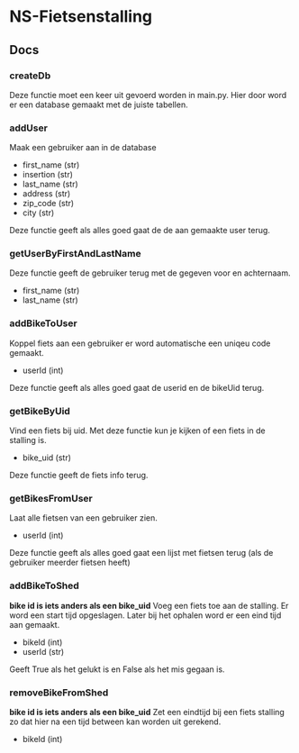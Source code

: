 # NS-Fietsenstalling

## Docs

### createDb
Deze functie moet een keer uit gevoerd worden in main.py. Hier door word er een database gemaakt met de juiste tabellen.

### addUser
Maak een gebruiker aan in de database

- first_name (str)
- insertion (str)
- last_name (str)
- address (str)
- zip_code (str)
- city (str)

Deze functie geeft als alles goed gaat de de aan gemaakte user terug.

### getUserByFirstAndLastName
Deze functie geeft de gebruiker terug met de gegeven voor en achternaam.

- first_name (str)
- last_name (str)

### addBikeToUser
Koppel fiets aan een gebruiker er word automatische een uniqeu code gemaakt. 

- userId (int)

Deze functie geeft als alles goed gaat de userid en de bikeUid terug.

### getBikeByUid
Vind een fiets bij uid. Met deze functie kun je kijken of een fiets in de stalling is.

- bike_uid (str)

Deze functie geeft de fiets info terug.

### getBikesFromUser
Laat alle fietsen van een gebruiker zien.

- userId (int)

Deze functie geeft als alles goed gaat een lijst met fietsen terug (als de gebruiker meerder fietsen heeft)

### addBikeToShed
**bike id is iets anders als een bike_uid**
Voeg een fiets toe aan de stalling. Er word een start tijd opgeslagen. Later bij het ophalen word er een eind tijd aan gemaakt.

- bikeId (int)
- userId (str)

Geeft True als het gelukt is en False als het mis gegaan is.

### removeBikeFromShed
**bike id is iets anders als een bike_uid**
Zet een eindtijd bij een fiets stalling zo dat hier na een tijd between kan worden uit gerekend.

- bikeId (int)
